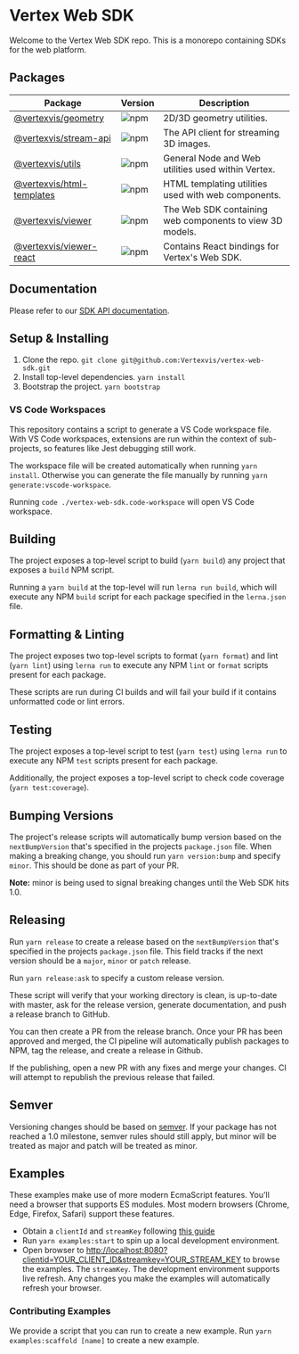 # Vertex Web SDK

Welcome to the Vertex Web SDK repo. This is a monorepo containing SDKs for the
web platform.

## Packages

| Package      | Version | Description |
| ------------ | ------- | ----------- |
| [@vertexvis/geometry]        | ![npm](https://img.shields.io/npm/v/@vertexvis/geometry)        | 2D/3D geometry utilities. |
| [@vertexvis/stream-api]      | ![npm](https://img.shields.io/npm/v/@vertexvis/stream-api)      | The API client for streaming 3D images. |
| [@vertexvis/utils]           | ![npm](https://img.shields.io/npm/v/@vertexvis/utils)           | General Node and Web utilities used within Vertex. |
| [@vertexvis/html-templates]  | ![npm](https://img.shields.io/npm/v/@vertexvis/html-templates)  | HTML templating utilities used with web components. |
| [@vertexvis/viewer]          | ![npm](https://img.shields.io/npm/v/@vertexvis/viewer)          | The Web SDK containing web components to view 3D models. |
| [@vertexvis/viewer-react]    | ![npm](https://img.shields.io/npm/v/@vertexvis/viewer-react)    | Contains React bindings for Vertex's Web SDK. |

## Documentation

Please refer to our [SDK API documentation](https://vertexvis.github.io/vertex-web-sdk/).

## Setup & Installing

1. Clone the repo. `git clone git@github.com:Vertexvis/vertex-web-sdk.git`
2. Install top-level dependencies. `yarn install`
3. Bootstrap the project. `yarn bootstrap`

### VS Code Workspaces

This repository contains a script to generate a VS Code workspace file. With VS
Code workspaces, extensions are run within the context of sub-projects, so
features like Jest debugging still work.

The workspace file will be created automatically when running `yarn install`.
Otherwise you can generate the file manually by running `yarn generate:vscode-workspace`.

Running `code ./vertex-web-sdk.code-workspace` will open VS Code workspace.

## Building

The project exposes a top-level script to build (`yarn build`) any project
that exposes a `build` NPM script.

Running a `yarn build` at the top-level will run `lerna run build`, which will
execute any NPM `build` script for each package specified in the `lerna.json`
file.

## Formatting & Linting

The project exposes two top-level scripts to format (`yarn format`) and lint
(`yarn lint`) using `lerna run` to execute any NPM `lint` or `format` scripts
present for each package.

These scripts are run during CI builds and will fail your build if it contains
unformatted code or lint errors.

## Testing

The project exposes a top-level script to test (`yarn test`) using `lerna run`
to execute any NPM `test` scripts present for each package.

Additionally, the project exposes a top-level script to check code coverage
(`yarn test:coverage`).

## Bumping Versions

The project's release scripts will automatically bump version based on the
`nextBumpVersion` that's specified in the projects `package.json` file. When
making a breaking change, you should run `yarn version:bump` and specify
`minor`. This should be done as part of your PR.

**Note:** minor is being used to signal breaking changes until the Web SDK hits
1.0.

## Releasing

Run `yarn release` to create a release based on the `nextBumpVersion` that's
specified in the projects `package.json` file. This field tracks if the next
version should be a `major`, `minor` or `patch` release.

Run `yarn release:ask` to specify a custom release version.

These script will verify that your working directory is clean, is up-to-date
with master, ask for the release version, generate documentation, and push a
release branch to GitHub.

You can then create a PR from the release branch. Once your PR has been approved
and merged, the CI pipeline will automatically publish packages to NPM, tag the
release, and create a release in Github.

If the publishing, open a new PR with any fixes and merge your changes. CI will
attempt to republish the previous release that failed.

## Semver

Versioning changes should be based on [semver]. If your package has not reached
a 1.0 milestone, semver rules should still apply, but minor will be treated as
major and patch will be treated as minor.

[semver]: https://semver.org/
[@vertexvis/geometry]: ./packages/geometry
[@vertexvis/stream-api]: ./packages/stream-api
[@vertexvis/utils]: ./packages/utils
[@vertexvis/html-templates]: ./packages/html-templates
[@vertexvis/viewer]: ./packages/viewer
[@vertexvis/viewer-react]: ./packages/viewer-react

## Examples

These examples make use of more modern EcmaScript features. You'll need a browser that supports ES modules. Most modern browsers (Chrome, Edge, Firefox, Safari) support these features.

- Obtain a `clientId` and `streamKey` following [this guide](https://developer.vertexvis.com/docs/guides/authentication)
- Run `yarn examples:start` to spin up a local development environment.
- Open browser to <http://localhost:8080?clientid=YOUR_CLIENT_ID&streamkey=YOUR_STREAM_KEY> to browse the examples. The `streamKey`. The development environment supports live refresh. Any changes you make the examples will automatically refresh your browser.

### Contributing Examples

We provide a script that you can run to create a new example. Run `yarn examples:scaffold [name]` to create a new example.
